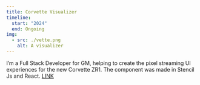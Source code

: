 ```yaml
---
title: Corvette Visualizer
timeline:
  start: "2024"
  end: Ongoing
img:
  - src: ./vette.png
    alt: A visualizer
---
```


I’m a Full Stack Developer for GM, helping to create the pixel streaming UI experiences for the new Corvette ZR1. The component was made in Stencil Js and React. [LINK](https://www.chevrolet.com/upcoming-vehicles/2025-corvette-zr1)
